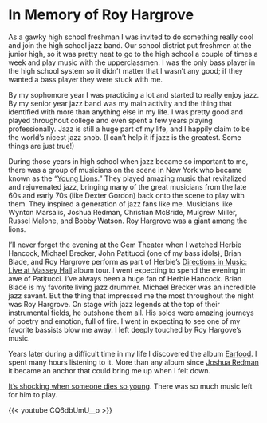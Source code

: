 # In Memory of Roy Hargrove


As a gawky high school freshman I was invited to do something really cool and join the high school jazz band. Our school district put freshmen at the junior high, so it was pretty neat to go to the high school a couple of times a week and play music with the upperclassmen. I was the only bass player in the high school system so it didn’t matter that I wasn’t any good; if they wanted a bass player they were stuck with me.

By my sophomore year I was practicing a lot and started to really enjoy jazz. By my senior year jazz band was my main activity and the thing that identified with more than anything else in my life. I was pretty good and played throughout college and even spent a few years playing professionally. Jazz is still a huge part of my life, and I happily claim to be the world’s nicest jazz snob. (I can’t help it if jazz is the greatest. Some things are just true!)

During those years in high school when jazz became so important to me, there was a group of musicians on the scene in New York who became known as the “[Young Lions]([https://en.wikipedia.org/wiki/Neo-bop_jazz]).” They played amazing music that revitalized and rejuvenated jazz, bringing many of the great musicians from the late 60s and early 70s (like Dexter Gordon) back onto the scene to play with them. They inspired a generation of jazz fans like me. Musicians like Wynton Marsalis, Joshua Redman, Christian McBride, Mulgrew Miller, Russel Malone, and Bobby Watson. Roy Hargrove was a giant among the lions.

I’ll never forget the evening at the Gem Theater when I watched Herbie Hancock, Michael Brecker, John Patitucci (one of my bass idols), Brian Blade, and Roy Hargrove perform as part of Herbie’s [Directions in Music: Live at Massey Hall](https://en.wikipedia.org/wiki/Directions_in_Music:_Live_at_Massey_Hall) album tour. I went expecting to spend the evening in awe of Patitucci. I’ve always been a huge fan of Herbie Hancock. Brian Blade is my favorite living jazz drummer. Michael Brecker was an incredible jazz savant. But the thing that impressed me the most throughout the night was Roy Hargrove. On stage with jazz legends at the top of their instrumental fields, he outshone them all. His solos were amazing journeys of poetry and emotion, full of fire. I went in expecting to see one of my favorite bassists blow me away. I left deeply touched by Roy Hargove’s music.

Years later during a difficult time in my life I discovered the album [Earfood]([https://www.allaboutjazz.com/roy-hargrove-quintet-earfood-by-c-michael-bailey.php). I spent many hours listening to it. More than any album since [Joshua Redman](https://www.discogs.com/Joshua-Redman-Joshua-Redman/release/1760114) it became an anchor that could bring me up when I felt down.

[It’s shocking when someone dies so young](https://www.npr.org/2018/11/03/663895387/roy-hargrove-grammy-winning-jazz-trumpeter-dies-at-49). There was so much music left for him to play.

{{< youtube CQ6dbUmU__o >}}
